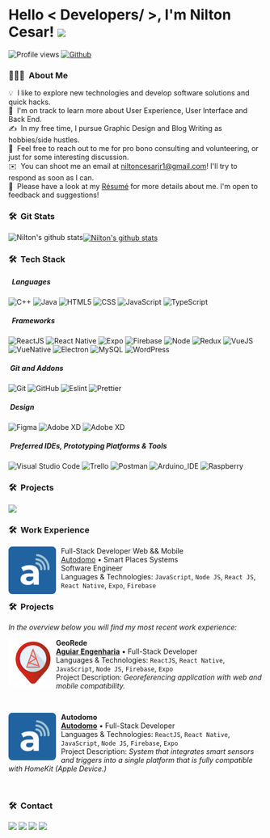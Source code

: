   <h1> Hello < Developers/ >, I'm Nilton Cesar! <img src = "https://raw.githubusercontent.com/MartinHeinz/MartinHeinz/master/wave.gif" width = 30px> </h1>
  <p align='center'></p>

  ![Profile views](https://visitor-badge.glitch.me/badge?page_id=niltonc.niltonc)
  [![Github](https://img.shields.io/github/followers/niltonc?label=Follow&style=social)](https://github.com/niltonc)
  
### 👨🏻‍💻 &nbsp;About Me
  
💡 &nbsp;I like to explore new technologies and develop software solutions and quick hacks.\
🌱 &nbsp;I'm on track to learn more about User Experience, User Interface and Back End.\
✍️ &nbsp;In my free time, I pursue Graphic Design and Blog Writing as hobbies/side hustles.\
💬 &nbsp;Feel free to reach out to me for pro bono consulting and volunteering, or just for some interesting discussion.\
✉️ &nbsp;You can shoot me an email at niltoncesarjr1@gmail.com! I'll try to respond as soon as I can.\
📄 &nbsp;Please have a look at my [Résumé](https://www.aindanaotem.com/resume.html) for more details about me. I'm open to feedback and suggestions! 

### 🛠 &nbsp;Git Stats
  
   <a href="https://github.com/niltonc">
  <img align="left"  src="https://github-readme-stats.vercel.app/api/top-langs/?username=niltonc&theme=tokyonight" alt="Nilton's github stats" />
  <img align="center" style="height: 210px"  src="https://github-readme-stats.vercel.app/api?username=niltonc&show_icons=true&theme=tokyonight&line_height=20" alt="Nilton's github stats"/>
  </a>

### 🛠 &nbsp;Tech Stack
 
 ##### &nbsp; Languages
  
  ![C++](https://img.shields.io/badge/-C++-05112A?style=flat&logo=C%2B%2B&logoColor=00599C)
  ![Java](https://img.shields.io/badge/-Java-05112A?style=flat&logo=Java&logoColor=007396)
  ![HTML5](https://img.shields.io/badge/-HTML5-05112A?style=flat&logo=HTML5)
  ![CSS](https://img.shields.io/badge/-CSS-05112A?style=flat&logo=CSS3&logoColor=1572B6)
  ![JavaScript](https://img.shields.io/badge/-JavaScript-05112A?style=flat&logo=javascript&logoColor=1572B6)
  ![TypeScript](https://img.shields.io/badge/-TypeScript-05112A?style=flat&logo=typescript&logoColor=1572B6)
    
  ##### &nbsp; Frameworks
 
  ![ReactJS](https://img.shields.io/badge/-ReactJS-05112A?style=flat&logo=react)
  ![React Native](https://img.shields.io/badge/-React%20Native-05112A?style=flat&logo=react)
  ![Expo](https://img.shields.io/badge/-Expo-05112A?style=flat&logo=expo)
  ![Firebase](https://img.shields.io/badge/-Firebase-05112A?style=flat&logo=firebase)
  ![Node](https://img.shields.io/badge/-Node-05112A?style=flat&logo=nodedotjs)
  ![Redux](https://img.shields.io/badge/-Redux-05112A?style=flat&logo=redux)
  ![VueJS](https://img.shields.io/badge/-VueJS-05112A?style=flat&logo=vuedotjs)
  ![VueNative](https://img.shields.io/badge/-VueNative-05112A?style=flat&logo=vuedotjs)
  ![Electron](https://img.shields.io/badge/-Electron-05112A?style=flat&logo=electron)
  ![MySQL](https://img.shields.io/badge/-MySQL-05112A?style=flat&logo=mysql)
  ![WordPress](https://img.shields.io/badge/-Wordpress-05112A?style=flat&logo=wordpress)
 
  ##### &nbsp;Git and Addons
  
  ![Git](https://img.shields.io/badge/-Git-05112A?style=flat&logo=git)
  ![GitHub](https://img.shields.io/badge/-GitHub-05112A?style=flat&logo=github)
  ![Eslint](https://img.shields.io/badge/-Eslint-05112A?style=flat&logo=eslint)
  ![Prettier](https://img.shields.io/badge/-Prettier-05112A?style=flat&logo=prettier)
  
  ##### &nbsp;Design
   
  ![Figma](https://img.shields.io/badge/-Figma-05112A?style=flat&logo=figma&logoColor=007ACC)
  ![Adobe XD](https://img.shields.io/badge/-Adobe%20XD-05112A?style=flat&logo=adobe-xd&logoColor=007ACC)
  ![Adobe XD](https://img.shields.io/badge/-Adobe%20Photoshop-05112A?style=flat&logo=Adobe%20Photoshop)
  
  ##### &nbsp;Preferred IDEs, Prototyping Platforms & Tools 
  
  ![Visual Studio Code](https://img.shields.io/badge/-Visual%20Studio%20Code-05112A?style=flat&logo=visual-studio-code&logoColor=007ACC)
  ![Trello](https://img.shields.io/badge/-Trello-05112A?style=flat&logo=trello&logoColor=007ACC)
  ![Postman](https://img.shields.io/badge/-Postman-05112A?style=flat&logo=postman)
  ![Arduino_IDE](https://img.shields.io/badge/-Arduino-05112A?style=flat&logo=arduino)
  ![Raspberry](https://img.shields.io/badge/-Raspberry-05112A?style=flat&logo=Raspberry%20Pi)
  
  ### 🛠 &nbsp;Projects
  
 <a href="https://github.com/niltonc/dashboard-template">
 <img align="center" src="https://github-readme-stats.vercel.app/api/pin/?username=niltonc&repo=dashboard-template&theme=tokyonight" />
 </a>

  
  ### 🛠 &nbsp;Work Experience
  
  [<img align="left" height="94px" width="94px" style="border-radius:8%; margin-Right: 2%" alt="Autodomo" src="./img/logo-autodomo.png"/>](https://github.com/AutoDomo/)

Full-Stack Developer Web && Mobile \
[Autodomo](https://github.com/AutoDomo/) • 
Smart Places Systems \
Software Engineer \
Languages & Technologies: `JavaScript`, `Node JS`, `React JS`, `React Native`, `Expo`, `Firebase`
  ### 🛠 &nbsp;Projects
_In the overview below you will find my most recent work experience:_
  
  [<img align="left" height="94px" width="94px" alt="Warpnet" src="./img/logo-georede.png"/>](https://play.google.com/store/apps/details?id=br.com.aguiareng.georede)

  **GeoRede** \
  [**Aguiar Engenharia**](https://www.aguiareng.com.br/) • Full-Stack Developer \
  Languages & Technologies: `ReactJS`, `React Native`, `JavaScript`, `Node JS`, `Firebase`, `Expo`\
  Project Description: _Georeferencing application with web and mobile compatibility._
 
   <br/>

  [<img align="left" height="94px" width="94px" style="border-radius:8%; margin-Right: 2%" alt="autodomo" src="./img/logo-autodomo.png"/>](https://play.google.com/store/apps/details?id=io.aguiar.autodomo)

  **Autodomo** \
  [**Autodomo**](https://autodomo.com.br/) • Full-Stack Developer \
  Languages & Technologies: `ReactJS`, `React Native`, `JavaScript`, `Node JS`, `Firebase`, `Expo`\
  Project Description: _System that integrates smart sensors and triggers into a single platform that is fully compatible with HomeKit (Apple Device.)_
 

  <br/>

  ### 🛠 &nbsp;Contact
  
  <a href="" alt="Gmail">
  <img src="https://img.shields.io/badge/-Gmail-FF0000?style=flat-square&labelColor=FF0000&logo=gmail&logoColor=white&link=niltoncesarjr1@gmail.com" /></a>
  
  <a href="https://www.linkedin.com/in/nilton-cesar-oliveira-jr/" alt="Linkedin">
  <img src="https://img.shields.io/badge/-Linkedin-0e76a8?style=flat-square&logo=Linkedin&logoColor=white&link=https://www.linkedin.com/in/nilton-cesar-oliveira-jr/" /></a>
  
  <a href="https://api.whatsapp.com/send?phone=5598981986161&text=Hi%20dev!" alt="WhatsApp">
  <img src="https://img.shields.io/badge/-WhatsApp-25d366?style=flat-square&labelColor=25d366&logo=whatsapp&logoColor=white&link=API-DO-SEU-WHATSAPP"/></a>
  
  <a href="https://www.instagram.com/niltoncosj/" alt="Instagram">
  <img src="https://img.shields.io/badge/-Instagram-DF0174?style=flat-square&labelColor=DF0174&logo=instagram&logoColor=white&link=https://www.instagram.com/niltoncosj/"/>     </a>
  
 
